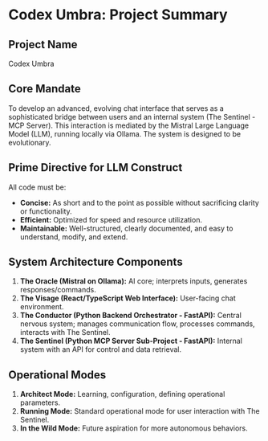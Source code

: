 # Codex Umbra: Project Summary

## Project Name
Codex Umbra

## Core Mandate
To develop an advanced, evolving chat interface that serves as a sophisticated bridge between users and an internal system (The Sentinel - MCP Server). This interaction is mediated by the Mistral Large Language Model (LLM), running locally via Ollama. The system is designed to be evolutionary.

## Prime Directive for LLM Construct
All code must be:
- **Concise:** As short and to the point as possible without sacrificing clarity or functionality.
- **Efficient:** Optimized for speed and resource utilization.
- **Maintainable:** Well-structured, clearly documented, and easy to understand, modify, and extend.

## System Architecture Components
1.  **The Oracle (Mistral on Ollama):** AI core; interprets inputs, generates responses/commands.
2.  **The Visage (React/TypeScript Web Interface):** User-facing chat environment.
3.  **The Conductor (Python Backend Orchestrator - FastAPI):** Central nervous system; manages communication flow, processes commands, interacts with The Sentinel.
4.  **The Sentinel (Python MCP Server Sub-Project - FastAPI):** Internal system with an API for control and data retrieval.

## Operational Modes
1.  **Architect Mode:** Learning, configuration, defining operational parameters.
2.  **Running Mode:** Standard operational mode for user interaction with The Sentinel.
3.  **In the Wild Mode:** Future aspiration for more autonomous behaviors.
